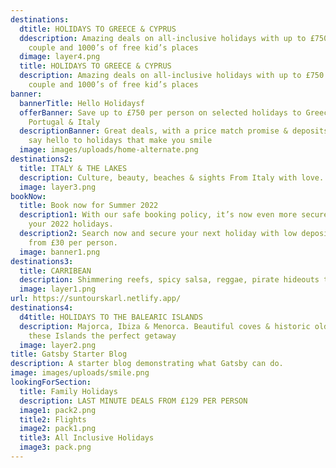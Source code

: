 ```yaml
---
destinations:
  dtitle: HOLIDAYS TO GREECE & CYPRUS
  ddescription: Amazing deals on all-inclusive holidays with up to £750 off per
    couple and 1000’s of free kid’s places
  dimage: layer4.png
  title: HOLIDAYS TO GREECE & CYPRUS
  description: Amazing deals on all-inclusive holidays with up to £750 off per
    couple and 1000’s of free kid’s places
banner:
  bannerTitle: Hello Holidaysf
  offerBanner: Save up to £750 per person on selected holidays to Greece, Spain,
    Portugal & Italy
  descriptionBanner: Great deals, with a price match promise & deposits from £30,
    say hello to holidays that make you smile
  image: images/uploads/home-alternate.png
destinations2:
  title: ITALY & THE LAKES
  description: Culture, beauty, beaches & sights From Italy with love...
  image: layer3.png
bookNow:
  title: Book now for Summer 2022
  description1: With our safe booking policy, it’s now even more secure to book
    your 2022 holidays.
  description2: Search now and secure your next holiday with low deposits starting
    from £30 per person.
  image: banner1.png
destinations3:
  title: CARRIBEAN
  description: Shimmering reefs, spicy salsa, reggae, pirate hideouts to sugar sand beaches
  image: layer1.png
url: https://suntourskarl.netlify.app/
destinations4:
  d4title: HOLIDAYS TO THE BALEARIC ISLANDS
  description: Majorca, Ibiza & Menorca. Beautiful coves & historic old towns make
    these Islands the perfect getaway
  image: layer2.png
title: Gatsby Starter Blog
description: A starter blog demonstrating what Gatsby can do.
image: images/uploads/smile.png
lookingForSection:
  title: Family Holidays
  description: LAST MINUTE DEALS FROM £129 PER PERSON
  image1: pack2.png
  title2: Flights
  image2: pack1.png
  title3: All Inclusive Holidays
  image3: pack.png
---
```

